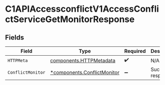 # C1APIAccessconflictV1AccessConflictServiceGetMonitorResponse


## Fields

| Field                                                                     | Type                                                                      | Required                                                                  | Description                                                               |
| ------------------------------------------------------------------------- | ------------------------------------------------------------------------- | ------------------------------------------------------------------------- | ------------------------------------------------------------------------- |
| `HTTPMeta`                                                                | [components.HTTPMetadata](../../models/components/httpmetadata.md)        | :heavy_check_mark:                                                        | N/A                                                                       |
| `ConflictMonitor`                                                         | [*components.ConflictMonitor](../../models/components/conflictmonitor.md) | :heavy_minus_sign:                                                        | Successful response                                                       |